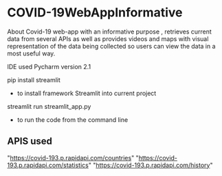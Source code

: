 # COVID-19WebAppInformative
About Covid-19 web-app with an informative purpose , retrieves current data from several APIs as well as provides videos and maps with visual representation of the data being collected so users can view the data in a most useful way.

IDE used Pycharm version 2.1

pip install streamlit 
- to install framework Streamlit into current project

streamlit run streamlit_app.py
- to run the code from the command line

APIS used 
- 
 "https://covid-193.p.rapidapi.com/countries"
 "https://covid-193.p.rapidapi.com/statistics"
 "https://covid-193.p.rapidapi.com/history"
